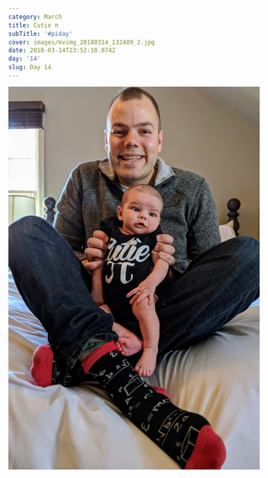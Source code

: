 ```yaml
---
category: March
title: Cutie π
subTitle: '#piday'
cover: images/mvimg_20180314_132409_2.jpg
date: 2018-03-14T23:52:10.874Z
day: '14'
slug: Day 14
---
```

![null](images/mvimg_20180314_132409_2.jpg)
